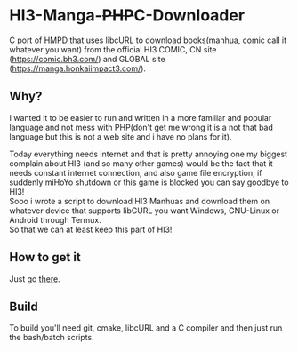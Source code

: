 # HI3-Manga-~~PHP~~C-Downloader
C port of [HMPD](https://github.com/JeComtempleDuCodeSource/HMPD) that uses libcURL to download books(manhua, comic call it whatever you want) from the official HI3 COMIC, CN site (https://comic.bh3.com/) and GLOBAL site (https://manga.honkaiimpact3.com/).

## Why?
I wanted it to be easier to run and written in a more familiar and popular language and not mess with PHP(don't get me wrong it is a not that bad language but this is not a web site and i have no plans for it).

Today everything needs internet and that is pretty annoying one my biggest complain about HI3 (and so many other games) would be the fact that it needs constant internet connection, and also game file encryption, if suddenly miHoYo shutdown or this game is blocked you can say goodbye to HI3!\
Sooo i wrote a script to download HI3 Manhuas and download them on whatever device that supports libCURL you want Windows, GNU-Linux or Android through Termux.\
So that we can at least keep this part of HI3!

## How to get it
Just go [there](https://github.com/JeComtempleDuCodeSource/HMCD/releases).

## Build
To build you'll need git, cmake, libcURL and a C compiler and then just run the bash/batch scripts.
